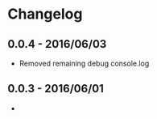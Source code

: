# Changelog

## 0.0.4 - 2016/06/03

 - Removed remaining debug console.log

## 0.0.3 - 2016/06/01

 - <style> lang attribute implementation. Now exposes a config object to add lang support with other pacackages: global.vue.lang (see akryum:vue-less).

## 0.0.2 - 2016/05/30

 - Removed autoprefixer postcss plugin due to a huge hit on the plugin loading time.
